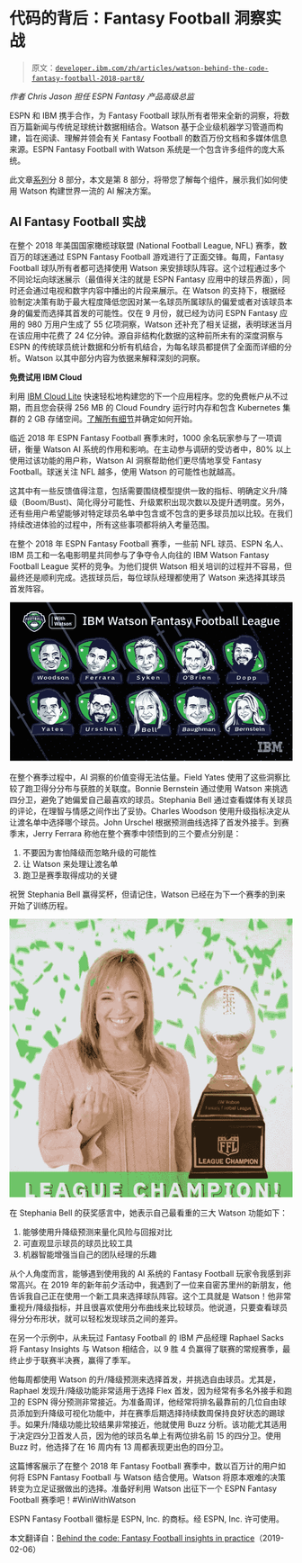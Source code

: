 # 代码的背后：Fantasy Football 洞察实战

> 原文：[`developer.ibm.com/zh/articles/watson-behind-the-code-fantasy-football-2018-part8/`](https://developer.ibm.com/zh/articles/watson-behind-the-code-fantasy-football-2018-part8/)

*作者 Chris Jason 担任 ESPN Fantasy 产品高级总监*

ESPN 和 IBM 携手合作，为 Fantasy Football 球队所有者带来全新的洞察，将数百万篇新闻与传统足球统计数据相结合。Watson 基于企业级机器学习管道而构建，旨在阅读、理解并领会有关 Fantasy Football 的数百万份文档和多媒体信息来源。ESPN Fantasy Football with Watson 系统是一个包含许多组件的庞大系统。

此文章[系列](https://developer.ibm.com/zh/series/watson-behind-the-code-fantasy-football-2018/)分 8 部分，本文是第 8 部分，将带您了解每个组件，展示我们如何使用 Watson 构建世界一流的 AI 解决方案。

## AI Fantasy Football 实战

在整个 2018 年美国国家橄榄球联盟 (National Football League, NFL) 赛季，数百万的球迷通过 ESPN Fantasy Football 游戏进行了正面交锋。每周，Fantasy Football 球队所有者都可选择使用 Watson 来安排球队阵容。这个过程通过多个不同论坛向球迷展示（最值得关注的就是 ESPN Fantasy 应用中的球员界面），同时还会通过电视和数字内容中播出的片段来展示。在 Watson 的支持下，根据经验制定决策有助于最大程度降低您因对某一名球员所属球队的偏爱或者对该球员本身的偏爱而选择其首发的可能性。仅在 9 月份，就已经为访问 ESPN Fantasy 应用的 980 万用户生成了 55 亿项洞察，Watson 还补充了相关证据，表明球迷当月在该应用中花费了 24 亿分钟。源自非结构化数据的这种前所未有的深度洞察与 ESPN 的传统球员统计数据和分析有机结合，为每名球员都提供了全面而详细的分析。Watson 以其中部分内容为依据来解释深刻的洞察。

**免费试用 IBM Cloud**

利用 [IBM Cloud Lite](https://cocl.us/IBM_CLOUD_GCG) 快速轻松地构建您的下一个应用程序。您的免费帐户从不过期，而且您会获得 256 MB 的 Cloud Foundry 运行时内存和包含 Kubernetes 集群的 2 GB 存储空间。[了解所有细节](https://www.ibm.com/cloud/blog/announcements/introducing-ibm-cloud-lite-account-2)并确定如何开始。

临近 2018 年 ESPN Fantasy Football 赛季末时，1000 余名玩家参与了一项调研，衡量 Watson AI 系统的作用和影响。在主动参与调研的受访者中，80% 以上使用过该功能的用户称，Watson AI 洞察帮助他们更尽情地享受 Fantasy Football。球迷关注 NFL 越多，使用 Watson 的可能性也就越高。

这其中有一些反馈值得注意，包括需要围绕模型提供一致的指标、明确定义升/降级（Boom/Bust)、简化得分可能性、升级累积出现次数以及提升透明度。另外，还有些用户希望能够对特定球员名单中包含或不包含的更多球员加以比较。在我们持续改进体验的过程中，所有这些事项都将纳入考量范围。

在整个 2018 年 ESPN Fantasy Football 赛季，一些前 NFL 球员、ESPN 名人、IBM 员工和一名电影明星共同参与了争夺令人向往的 IBM Watson Fantasy Football League 奖杯的竞争。为他们提供 Watson 相关培训的过程并不容易，但最终还是顺利完成。选拔球员后，每位球队经理都使用了 Watson 来选择其球员首发阵容。

![首发阵容](img/2ae48af2a86ae7c7ce2b793025ac91a9.png)

在整个赛季过程中，AI 洞察的价值变得无法估量。Field Yates 使用了这些洞察比较了跑卫得分分布与获胜的关联度。Bonnie Bernstein 通过使用 Watson 来挑选四分卫，避免了她偏爱自己最喜欢的球员。Stephania Bell 通过查看媒体有关球员的评论，在理智与情感之间作出了妥协。Charles Woodson 使用升级指标决定从让渡名单中选择哪个球员。John Urschel 根据预测曲线选择了首发外接手。到赛季末，Jerry Ferrara 称他在整个赛季中领悟到的三个要点分别是：

1.  不要因为害怕降级而忽略升级的可能性
2.  让 Watson 来处理让渡名单
3.  跑卫是赛季取得成功的关键

祝贺 Stephania Bell 赢得奖杯，但请记住，Watson 已经在为下一个赛季的到来开始了训练历程。

![Stephania Bell 的图片](img/6509f7a657309d5bada6aed1047c7571.png)

在 Stephania Bell 的获奖感言中，她表示自己最看重的三大 Watson 功能如下：

1.  能够使用升降级预测来量化风险与回报对比
2.  可直观显示球员的球员比较工具
3.  机器智能增强当自己的团队经理的乐趣

从个人角度而言，能够遇到使用我的 AI 系统的 Fantasy Football 玩家令我感到非常高兴。在 2019 年的新年前夕活动中，我遇到了一位来自密苏里州的新朋友，他告诉我自己正在使用一个新工具来选择球队阵容。这个工具就是 Watson！他非常重视升/降级指标，并且很喜欢使用分布曲线来比较球员。他说道，只要查看球员得分分布形状，就可以轻松发现球员之间的差异。

在另一个示例中，从未玩过 Fantasy Football 的 IBM 产品经理 Raphael Sacks 将 Fantasy Insights 与 Watson 相结合，以 9 胜 4 负赢得了联赛的常规赛季，最终止步于联赛半决赛，赢得了季军。

他每周都使用 Watson 的升/降级预测来选择首发，并挑选自由球员。尤其是，Raphael 发现升/降级功能非常适用于选择 Flex 首发，因为经常有多名外接手和跑卫的 ESPN 得分预测非常接近。为准备周详，他经常将排名最靠前的几位自由球员添加到升降级可视化功能中，并在赛季后期选择持续数周保持良好状态的踢球手。如果升/降级功能比较结果非常接近，他就使用 Buzz 分析。该功能尤其适用于决定四分卫首发人员，因为他的球员名单上有两位排名前 15 的四分卫。使用 Buzz 时，他选择了在 16 周内有 13 周都表现更出色的四分卫。

这篇博客展示了在整个 2018 年 Fantasy Football 赛季中，数以百万计的用户如何将 ESPN Fantasy Football 与 Watson 结合使用。Watson 将原本艰难的决策转变为立足证据做出的选择。准备好利用 Watson 出征下一个 ESPN Fantasy Football 赛季吧！#WinWithWatson

ESPN Fantasy Football 徽标是 ESPN, Inc. 的商标。经 ESPN, Inc. 许可使用。

本文翻译自：[Behind the code: Fantasy Football insights in practice](https://developer.ibm.com/articles/watson-behind-the-code-fantasy-football-2018-part8/)（2019-02-06）